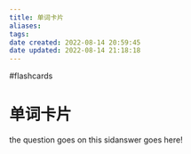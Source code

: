 ```yaml
---
title: 单词卡片
aliases: 
tags: 
date created: 2022-08-14 20:59:45
date updated: 2022-08-14 21:18:18
---
```

#flashcards

# 单词卡片

the question goes on this sidanswer goes here!
